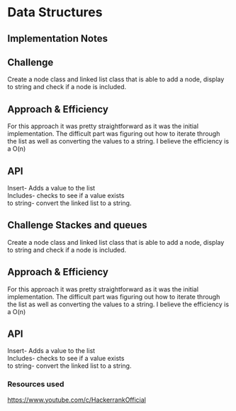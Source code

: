 # Data Structures

## Implementation Notes

## Challenge
Create a node class and linked list class that is able to add a node, display to string and check if a node is included.  

## Approach & Efficiency
For this approach it was pretty straightforward as it was the initial implementation. The difficult part was figuring out how to iterate through the list as well as converting the values to a string.  I believe the efficiency is a O(n)

## API
Insert- Adds a value to the list  
Includes- checks to see if a value exists  
to string- convert the linked list to a string.  


## Challenge Stackes and queues
Create a node class and linked list class that is able to add a node, display to string and check if a node is included.  

## Approach & Efficiency
For this approach it was pretty straightforward as it was the initial implementation. The difficult part was figuring out how to iterate through the list as well as converting the values to a string.  I believe the efficiency is a O(n)

## API
Insert- Adds a value to the list  
Includes- checks to see if a value exists  
to string- convert the linked list to a string.  






### Resources used

https://www.youtube.com/c/HackerrankOfficial  
